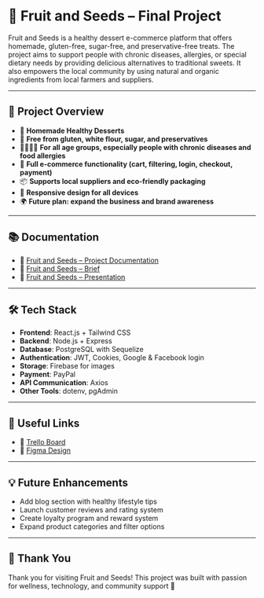 # 🍓 Fruit and Seeds – Final Project

Fruit and Seeds is a healthy dessert e-commerce platform that offers homemade, gluten-free, sugar-free, and preservative-free treats. The project aims to support people with chronic diseases, allergies, or special dietary needs by providing delicious alternatives to traditional sweets. It also empowers the local community by using natural and organic ingredients from local farmers and suppliers.

---

## 🌟 Project Overview

- 🍰 **Homemade Healthy Desserts**
- 🌿 **Free from gluten, white flour, sugar, and preservatives**
- 👨‍👩‍👧‍👦 **For all age groups, especially people with chronic diseases and food allergies**
- 🛒 **Full e-commerce functionality (cart, filtering, login, checkout, payment)**
- 📦 **Supports local suppliers and eco-friendly packaging**
- 📱 **Responsive design for all devices**
- 🌍 **Future plan: expand the business and brand awareness**

---

## 📚 Documentation

- 📄 [Fruit and Seeds – Project Documentation](https://drive.google.com/file/d/19G1tvCD2mK0Vs4fuoQtuAGdLau0BRe_G/view?usp=drive_link)
- 📄 [Fruit and Seeds – Brief](https://drive.google.com/file/d/1sYYfDDZGrl8nCYYVxXNjQQU2hbYGAf-W/view?usp=drive_link)
- 📄 [Fruit and Seeds – Presentation](https://www.canva.com/design/DAGlQuA9sYM/6uJN5PXynlnc-E4y_ZPHEw/edit?utm_content=DAGlQuA9sYM&utm_campaign=designshare&utm_medium=link2&utm_source=sharebutton)

---

## 🛠 Tech Stack

- **Frontend**: React.js + Tailwind CSS
- **Backend**: Node.js + Express
- **Database**: PostgreSQL with Sequelize
- **Authentication**: JWT, Cookies, Google & Facebook login
- **Storage**: Firebase for images
- **Payment**: PayPal
- **API Communication**: Axios
- **Other Tools**: dotenv, pgAdmin

---

## 📌 Useful Links

- 🎯 [Trello Board](https://trello.com/invite/b/67f17ff5846e16c9ceff79eb/ATTI812050de1f43967d9c84c35ac6b4eca8B6F3BC04/fruit-and-seeds-final-project)
- 🎨 [Figma Design](https://www.figma.com/design/vJhWAnQ7QiXbnoS8LWf2BP/Fruit-and-Seeds-%E2%80%93-Final-Project?node-id=0-1&t=Gs0wEUQJMS0GEh09-1)

---


## 💡 Future Enhancements

- Add blog section with healthy lifestyle tips
- Launch customer reviews and rating system
- Create loyalty program and reward system
- Expand product categories and filter options

---

## 🧡 Thank You

Thank you for visiting Fruit and Seeds! This project was built with passion for wellness, technology, and community support 🌱

